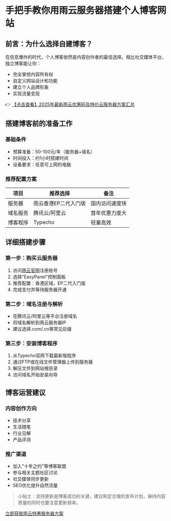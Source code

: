 # 手把手教你用雨云服务器搭建个人博客网站

## 前言：为什么选择自建博客？

在信息爆炸的时代，个人博客依然是内容创作者的最佳选择。相比社交媒体平台，独立博客能让你：
- 完全掌控内容所有权
- 自定义网站设计和功能
- 建立个人品牌形象
- 实现流量变现

👉 [【点击查看】2025年最新雨云优惠码及特价云服务器方案汇总](https://bit.ly/RainYun)

## 搭建博客前的准备工作

### 基础条件
- 预算准备：50-100元/年（服务器+域名）
- 时间投入：约1小时搭建时间
- 设备要求：任意可上网的电脑

### 推荐配置方案
| 项目       | 推荐选择               | 备注                  |
|------------|------------------------|-----------------------|
| 服务器     | 雨云香港EP二代入门版   | 国内访问速度快        |
| 域名服务   | 腾讯云/阿里云          | 首年优惠力度大        |
| 博客程序   | Typecho                | 轻量高效              |

## 详细搭建步骤

### 第一步：购买云服务器
1. 访问[雨云官网](https://bit.ly/RainYun)注册账号
2. 选择"EasyPanel"控制面板
3. 推荐配置：香港区域，EP二代入门版
4. 完成支付并等待服务器开通

### 第二步：域名注册与解析
- 在腾讯云/阿里云等平台注册域名
- 将域名解析到雨云服务器IP
- 建议选择.com/.cn等常见后缀

### 第三步：安装博客程序
1. 从Typecho官网下载最新版程序
2. 通过FTP或在线文件管理器上传到服务器
3. 解压文件到网站根目录
4. 访问域名开始安装向导

## 博客运营建议

### 内容创作方向
- 技术分享
- 生活随笔
- 行业见解
- 产品评测

### 推广渠道
- 加入"十年之约"等博客联盟
- 参与相关主题社区讨论
- 社交媒体同步更新
- SEO优化提升自然流量

> 小贴士：坚持更新是博客成功的关键，建议制定合理的发布计划，保持内容质量的同时也要注意更新频率。

[立即获取雨云特惠服务器方案](https://bit.ly/RainYun)